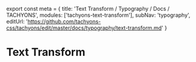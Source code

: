 export const meta =  {
  title: 'Text Transform / Typography / Docs / TACHYONS',
  modules: ['tachyons-text-transform'],
  subNav: 'typography',
  editUrl: 'https://github.com/tachyons-css/tachyons/edit/master/docs/typography/text-transform.md'
}

# Text Transform



